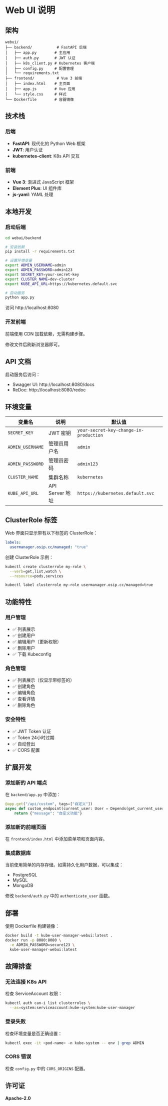 # Web UI 说明

## 架构

```
webui/
├── backend/           # FastAPI 后端
│   ├── app.py        # 主应用
│   ├── auth.py       # JWT 认证
│   ├── k8s_client.py # Kubernetes 客户端
│   ├── config.py     # 配置管理
│   └── requirements.txt
├── frontend/          # Vue 3 前端
│   ├── index.html    # 主页面
│   ├── app.js        # Vue 应用
│   └── style.css     # 样式
└── Dockerfile        # 容器镜像
```

## 技术栈

### 后端
- **FastAPI**: 现代化的 Python Web 框架
- **JWT**: 用户认证
- **kubernetes-client**: K8s API 交互

### 前端
- **Vue 3**: 渐进式 JavaScript 框架
- **Element Plus**: UI 组件库
- **js-yaml**: YAML 处理

## 本地开发

### 启动后端

```bash
cd webui/backend

# 安装依赖
pip install -r requirements.txt

# 设置环境变量
export ADMIN_USERNAME=admin
export ADMIN_PASSWORD=admin123
export SECRET_KEY=your-secret-key
export CLUSTER_NAME=dev-cluster
export KUBE_API_URL=https://kubernetes.default.svc

# 启动服务
python app.py
```

访问 http://localhost:8080

### 开发前端

前端使用 CDN 加载依赖，无需构建步骤。

修改文件后刷新浏览器即可。

## API 文档

启动服务后访问：
- Swagger UI: http://localhost:8080/docs
- ReDoc: http://localhost:8080/redoc

## 环境变量

| 变量名 | 说明 | 默认值 |
|--------|------|--------|
| `SECRET_KEY` | JWT 密钥 | `your-secret-key-change-in-production` |
| `ADMIN_USERNAME` | 管理员用户名 | `admin` |
| `ADMIN_PASSWORD` | 管理员密码 | `admin123` |
| `CLUSTER_NAME` | 集群名称 | `kubernetes` |
| `KUBE_API_URL` | API Server 地址 | `https://kubernetes.default.svc` |

## ClusterRole 标签

Web 界面只显示带有以下标签的 ClusterRole：

```yaml
labels:
  usermanager.osip.cc/managed: "true"
```

创建 ClusterRole 示例：

```bash
kubectl create clusterrole my-role \
  --verb=get,list,watch \
  --resource=pods,services

kubectl label clusterrole my-role usermanager.osip.cc/managed=true
```

## 功能特性

### 用户管理
- ✅ 列表展示
- ✅ 创建用户
- ✅ 编辑用户（更新权限）
- ✅ 删除用户
- ✅ 下载 Kubeconfig

### 角色管理
- ✅ 列表展示（仅显示带标签的）
- ✅ 创建角色
- ✅ 编辑角色
- ✅ 查看详情
- ✅ 删除角色

### 安全特性
- ✅ JWT Token 认证
- ✅ Token 24小时过期
- ✅ 自动登出
- ✅ CORS 配置

## 扩展开发

### 添加新的 API 端点

在 `backend/app.py` 中添加：

```python
@app.get("/api/custom", tags=["自定义"])
async def custom_endpoint(current_user: User = Depends(get_current_user)):
    return {"message": "自定义功能"}
```

### 添加新的前端页面

在 `frontend/index.html` 中添加菜单项和页面内容。

### 集成数据库

当前使用简单的内存存储。如需持久化用户数据，可以集成：
- PostgreSQL
- MySQL
- MongoDB

修改 `backend/auth.py` 中的 `authenticate_user` 函数。

## 部署

使用 Dockerfile 构建镜像：

```bash
docker build -t kube-user-manager-webui:latest .
docker run -p 8080:8080 \
  -e ADMIN_PASSWORD=secure123 \
  kube-user-manager-webui:latest
```

## 故障排查

### 无法连接 K8s API

检查 ServiceAccount 权限：

```bash
kubectl auth can-i list clusterroles \
  --as=system:serviceaccount:kube-system:kube-user-manager
```

### 登录失败

检查环境变量是否正确设置：

```bash
kubectl exec -it <pod-name> -n kube-system -- env | grep ADMIN
```

### CORS 错误

检查 `config.py` 中的 `CORS_ORIGINS` 配置。

## 许可证

**Apache-2.0**

